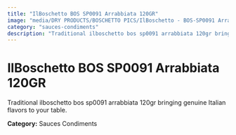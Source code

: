 ```yaml
---
title: "IlBoschetto BOS SP0091 Arrabbiata 120GR"
image: "media/DRY PRODUCTS/BOSCHETTO PICS/IlBoschetto - BOS-SP0091 Arrabbiata 120GR.png"
category: "sauces-condiments"
description: "Traditional ilboschetto bos sp0091 arrabbiata 120gr bringing genuine Italian flavors to your table."
---
```


# IlBoschetto BOS SP0091 Arrabbiata 120GR

Traditional ilboschetto bos sp0091 arrabbiata 120gr bringing genuine Italian flavors to your table.

**Category:** Sauces Condiments

